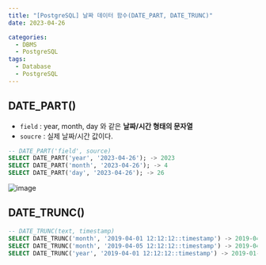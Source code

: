 ```yaml
---
title: "[PostgreSQL] 날짜 데이터 함수(DATE_PART, DATE_TRUNC)"
date: 2023-04-26

categories:
  - DBMS
  - PostgreSQL
tags:
  - Database
  - PostgreSQL
---
```


## DATE_PART()
- `field` : year, month, day 와 같은 **날짜/시간 형태의 문자열**
- `soucre` : 실제 날짜/시간 값이다.

```sql
-- DATE_PART('field', source)
SELECT DATE_PART('year', '2023-04-26'); -> 2023
SELECT DATE_PART('month', '2023-04-26'); -> 4
SELECT DATE_PART('day', '2023-04-26'); -> 26
```

![image](https://user-images.githubusercontent.com/100760303/234484079-60cfa7df-f4a4-4310-b2f9-a32c3d15f0f7.png)

## DATE_TRUNC()
```sql
-- DATE_TRUNC(text, timestamp)
SELECT DATE_TRUNC('month', '2019-04-01 12:12:12::timestamp') -> 2019-04-01 00:00:00
SELECT DATE_TRUNC('month', '2019-04-05 12:12:12::timestamp') -> 2019-04-01 00:00:00
SELECT DATE_TRUNC('year', '2019-04-01 12:12:12::timestamp') -> 2019-01-01 00:00:00
```
